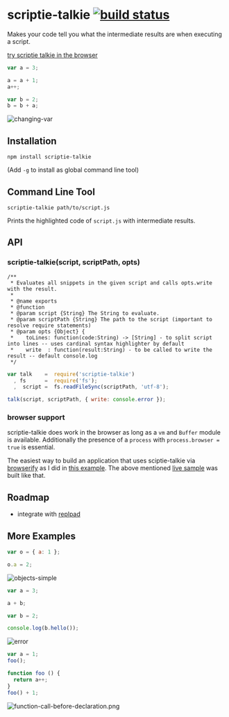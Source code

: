 # scriptie-talkie [![build status](https://secure.travis-ci.org/thlorenz/scriptie-talkie.png)](http://travis-ci.org/thlorenz/scriptie-talkie)

Makes your code tell you what the intermediate results are when executing a script.

[try scriptie talkie in the browser](http://thlorenz.github.io/scriptie-talkie/)

```js
var a = 3;

a = a + 1;
a++;

var b = 2;
b = b + a;
```

![changing-var](https://raw.github.com/thlorenz/scriptie-talkie/master/assets/changing-var.png)

## Installation

    npm install scriptie-talkie

(Add `-g` to install as global command line tool)

## Command Line Tool

    scriptie-talkie path/to/script.js

Prints the highlighted code of `script.js` with intermediate results.

## API

### scriptie-talkie(script, scriptPath, opts)

```
/**
 * Evaluates all snippets in the given script and calls opts.write with the result.
 * 
 * @name exports
 * @function
 * @param script {String} The String to evaluate.
 * @param scriptPath {String} The path to the script (important to resolve require statements)
 * @param opts {Object} { 
 *    toLines: function(code:String) -> [String] - to split script into lines -- uses cardinal syntax highlighter by default
 *    write  : function(result:String) - to be called to write the result -- default console.log
 */
 ```

```js
var talk    =  require('scriptie-talkie')
  , fs      =  require('fs');
  ,  script =  fs.readFileSync(scriptPath, 'utf-8');

talk(script, scriptPath, { write: console.error });
```

### browser support

scriptie-talkie does work in the browser as long as a `vm` and `Buffer` module is available. Additionally the presence
of a `process` with `process.browser = true` is essential.

The easiest way to build an application that uses sciptie-talkie via
[browserify](https://github.com/substack/node-browserify) as I did in [this
example](https://github.com/thlorenz/scriptie-talkie/tree/master/examples/browser). The above mentioned [live
sample](http://thlorenz.github.io/scriptie-talkie/) was built like that.

## Roadmap

- integrate with [replpad](https://github.com/thlorenz/replpad)

## More Examples

```js
var o = { a: 1 };

o.a = 2;
```
![objects-simple](https://raw.github.com/thlorenz/scriptie-talkie/master/assets/objects-simple.png)

```js
var a = 3;

a + b;

var b = 2;

console.log(b.hello());
```
![error](https://raw.github.com/thlorenz/scriptie-talkie/master/assets/error.png)

```js
var a = 1;
foo();

function foo () {
  return a++;
}
foo() + 1;
```
![function-call-before-declaration.png](https://raw.github.com/thlorenz/scriptie-talkie/master/assets/function-call-before-declaration.png)

